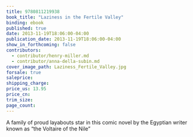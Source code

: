 ```yaml
---
title: 9780811219938
book_title: "Laziness in the Fertile Valley"
binding: ebook
published: true
date: 2013-11-19T18:06:00-04:00
publication_date: 2013-11-19T18:06:00-04:00
show_in_forthcoming: false
contributors:
  - contributor/henry-miller.md
  - contributor/anna-della-subin.md
cover_image_path: Laziness_Fertile_Valley.jpg
forsale: true
saleprice:
shipping_charge:
price_us: 13.95
price_cn:
trim_size:
page_count:
---
```

A family of proud layabouts star in this comic novel by the Egyptian writer known as “the Voltaire of the Nile”

